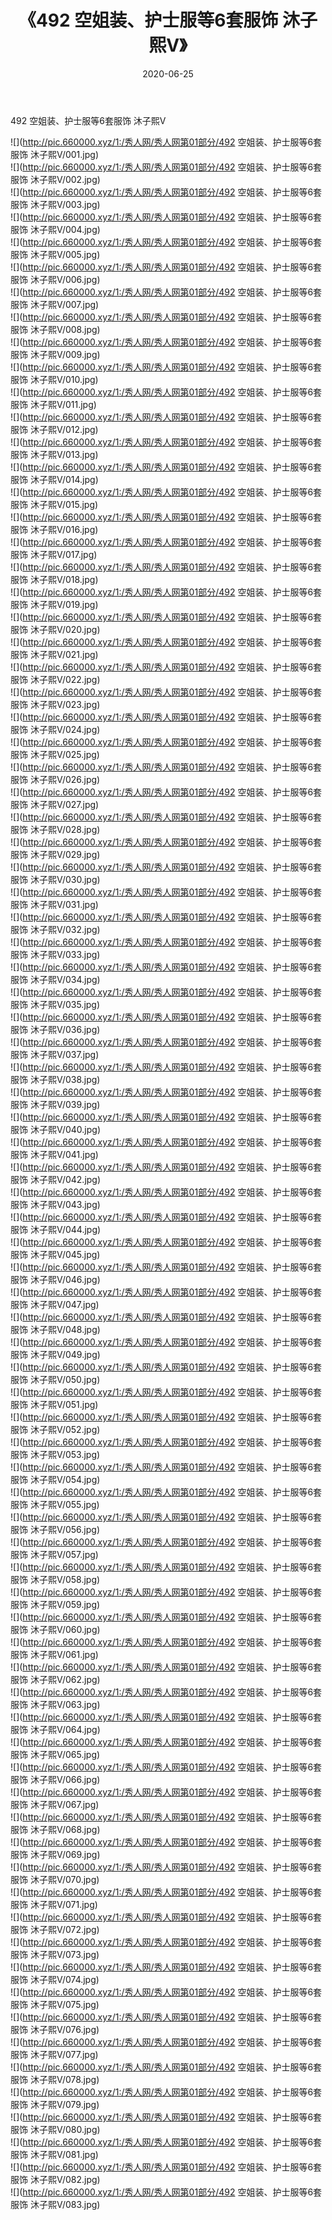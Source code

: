 ﻿---
layout: post
title:  《492 空姐装、护士服等6套服饰 沐子熙V》
date:   2020-06-25
img: http://pic.660000.xyz/1:/秀人网/秀人网第01部分/492 空姐装、护士服等6套服饰 沐子熙V/000.jpg
categories: [美女, 清纯, 唯美]
---

492 空姐装、护士服等6套服饰 沐子熙V

  ![](http://pic.660000.xyz/1:/秀人网/秀人网第01部分/492 空姐装、护士服等6套服饰 沐子熙V/001.jpg) <br> ![](http://pic.660000.xyz/1:/秀人网/秀人网第01部分/492 空姐装、护士服等6套服饰 沐子熙V/002.jpg) <br> ![](http://pic.660000.xyz/1:/秀人网/秀人网第01部分/492 空姐装、护士服等6套服饰 沐子熙V/003.jpg) <br> ![](http://pic.660000.xyz/1:/秀人网/秀人网第01部分/492 空姐装、护士服等6套服饰 沐子熙V/004.jpg) <br> ![](http://pic.660000.xyz/1:/秀人网/秀人网第01部分/492 空姐装、护士服等6套服饰 沐子熙V/005.jpg) <br> ![](http://pic.660000.xyz/1:/秀人网/秀人网第01部分/492 空姐装、护士服等6套服饰 沐子熙V/006.jpg) <br> ![](http://pic.660000.xyz/1:/秀人网/秀人网第01部分/492 空姐装、护士服等6套服饰 沐子熙V/007.jpg) <br> ![](http://pic.660000.xyz/1:/秀人网/秀人网第01部分/492 空姐装、护士服等6套服饰 沐子熙V/008.jpg) <br> ![](http://pic.660000.xyz/1:/秀人网/秀人网第01部分/492 空姐装、护士服等6套服饰 沐子熙V/009.jpg) <br> ![](http://pic.660000.xyz/1:/秀人网/秀人网第01部分/492 空姐装、护士服等6套服饰 沐子熙V/010.jpg) <br> ![](http://pic.660000.xyz/1:/秀人网/秀人网第01部分/492 空姐装、护士服等6套服饰 沐子熙V/011.jpg) <br> ![](http://pic.660000.xyz/1:/秀人网/秀人网第01部分/492 空姐装、护士服等6套服饰 沐子熙V/012.jpg) <br> ![](http://pic.660000.xyz/1:/秀人网/秀人网第01部分/492 空姐装、护士服等6套服饰 沐子熙V/013.jpg) <br> ![](http://pic.660000.xyz/1:/秀人网/秀人网第01部分/492 空姐装、护士服等6套服饰 沐子熙V/014.jpg) <br> ![](http://pic.660000.xyz/1:/秀人网/秀人网第01部分/492 空姐装、护士服等6套服饰 沐子熙V/015.jpg) <br> ![](http://pic.660000.xyz/1:/秀人网/秀人网第01部分/492 空姐装、护士服等6套服饰 沐子熙V/016.jpg) <br> ![](http://pic.660000.xyz/1:/秀人网/秀人网第01部分/492 空姐装、护士服等6套服饰 沐子熙V/017.jpg) <br> ![](http://pic.660000.xyz/1:/秀人网/秀人网第01部分/492 空姐装、护士服等6套服饰 沐子熙V/018.jpg) <br> ![](http://pic.660000.xyz/1:/秀人网/秀人网第01部分/492 空姐装、护士服等6套服饰 沐子熙V/019.jpg) <br> ![](http://pic.660000.xyz/1:/秀人网/秀人网第01部分/492 空姐装、护士服等6套服饰 沐子熙V/020.jpg) <br> ![](http://pic.660000.xyz/1:/秀人网/秀人网第01部分/492 空姐装、护士服等6套服饰 沐子熙V/021.jpg) <br> ![](http://pic.660000.xyz/1:/秀人网/秀人网第01部分/492 空姐装、护士服等6套服饰 沐子熙V/022.jpg) <br> ![](http://pic.660000.xyz/1:/秀人网/秀人网第01部分/492 空姐装、护士服等6套服饰 沐子熙V/023.jpg) <br> ![](http://pic.660000.xyz/1:/秀人网/秀人网第01部分/492 空姐装、护士服等6套服饰 沐子熙V/024.jpg) <br> ![](http://pic.660000.xyz/1:/秀人网/秀人网第01部分/492 空姐装、护士服等6套服饰 沐子熙V/025.jpg) <br> ![](http://pic.660000.xyz/1:/秀人网/秀人网第01部分/492 空姐装、护士服等6套服饰 沐子熙V/026.jpg) <br> ![](http://pic.660000.xyz/1:/秀人网/秀人网第01部分/492 空姐装、护士服等6套服饰 沐子熙V/027.jpg) <br> ![](http://pic.660000.xyz/1:/秀人网/秀人网第01部分/492 空姐装、护士服等6套服饰 沐子熙V/028.jpg) <br> ![](http://pic.660000.xyz/1:/秀人网/秀人网第01部分/492 空姐装、护士服等6套服饰 沐子熙V/029.jpg) <br> ![](http://pic.660000.xyz/1:/秀人网/秀人网第01部分/492 空姐装、护士服等6套服饰 沐子熙V/030.jpg) <br> ![](http://pic.660000.xyz/1:/秀人网/秀人网第01部分/492 空姐装、护士服等6套服饰 沐子熙V/031.jpg) <br> ![](http://pic.660000.xyz/1:/秀人网/秀人网第01部分/492 空姐装、护士服等6套服饰 沐子熙V/032.jpg) <br> ![](http://pic.660000.xyz/1:/秀人网/秀人网第01部分/492 空姐装、护士服等6套服饰 沐子熙V/033.jpg) <br> ![](http://pic.660000.xyz/1:/秀人网/秀人网第01部分/492 空姐装、护士服等6套服饰 沐子熙V/034.jpg) <br> ![](http://pic.660000.xyz/1:/秀人网/秀人网第01部分/492 空姐装、护士服等6套服饰 沐子熙V/035.jpg) <br> ![](http://pic.660000.xyz/1:/秀人网/秀人网第01部分/492 空姐装、护士服等6套服饰 沐子熙V/036.jpg) <br> ![](http://pic.660000.xyz/1:/秀人网/秀人网第01部分/492 空姐装、护士服等6套服饰 沐子熙V/037.jpg) <br> ![](http://pic.660000.xyz/1:/秀人网/秀人网第01部分/492 空姐装、护士服等6套服饰 沐子熙V/038.jpg) <br> ![](http://pic.660000.xyz/1:/秀人网/秀人网第01部分/492 空姐装、护士服等6套服饰 沐子熙V/039.jpg) <br> ![](http://pic.660000.xyz/1:/秀人网/秀人网第01部分/492 空姐装、护士服等6套服饰 沐子熙V/040.jpg) <br> ![](http://pic.660000.xyz/1:/秀人网/秀人网第01部分/492 空姐装、护士服等6套服饰 沐子熙V/041.jpg) <br> ![](http://pic.660000.xyz/1:/秀人网/秀人网第01部分/492 空姐装、护士服等6套服饰 沐子熙V/042.jpg) <br> ![](http://pic.660000.xyz/1:/秀人网/秀人网第01部分/492 空姐装、护士服等6套服饰 沐子熙V/043.jpg) <br> ![](http://pic.660000.xyz/1:/秀人网/秀人网第01部分/492 空姐装、护士服等6套服饰 沐子熙V/044.jpg) <br> ![](http://pic.660000.xyz/1:/秀人网/秀人网第01部分/492 空姐装、护士服等6套服饰 沐子熙V/045.jpg) <br> ![](http://pic.660000.xyz/1:/秀人网/秀人网第01部分/492 空姐装、护士服等6套服饰 沐子熙V/046.jpg) <br> ![](http://pic.660000.xyz/1:/秀人网/秀人网第01部分/492 空姐装、护士服等6套服饰 沐子熙V/047.jpg) <br> ![](http://pic.660000.xyz/1:/秀人网/秀人网第01部分/492 空姐装、护士服等6套服饰 沐子熙V/048.jpg) <br> ![](http://pic.660000.xyz/1:/秀人网/秀人网第01部分/492 空姐装、护士服等6套服饰 沐子熙V/049.jpg) <br> ![](http://pic.660000.xyz/1:/秀人网/秀人网第01部分/492 空姐装、护士服等6套服饰 沐子熙V/050.jpg) <br> ![](http://pic.660000.xyz/1:/秀人网/秀人网第01部分/492 空姐装、护士服等6套服饰 沐子熙V/051.jpg) <br> ![](http://pic.660000.xyz/1:/秀人网/秀人网第01部分/492 空姐装、护士服等6套服饰 沐子熙V/052.jpg) <br> ![](http://pic.660000.xyz/1:/秀人网/秀人网第01部分/492 空姐装、护士服等6套服饰 沐子熙V/053.jpg) <br> ![](http://pic.660000.xyz/1:/秀人网/秀人网第01部分/492 空姐装、护士服等6套服饰 沐子熙V/054.jpg) <br> ![](http://pic.660000.xyz/1:/秀人网/秀人网第01部分/492 空姐装、护士服等6套服饰 沐子熙V/055.jpg) <br> ![](http://pic.660000.xyz/1:/秀人网/秀人网第01部分/492 空姐装、护士服等6套服饰 沐子熙V/056.jpg) <br> ![](http://pic.660000.xyz/1:/秀人网/秀人网第01部分/492 空姐装、护士服等6套服饰 沐子熙V/057.jpg) <br> ![](http://pic.660000.xyz/1:/秀人网/秀人网第01部分/492 空姐装、护士服等6套服饰 沐子熙V/058.jpg) <br> ![](http://pic.660000.xyz/1:/秀人网/秀人网第01部分/492 空姐装、护士服等6套服饰 沐子熙V/059.jpg) <br> ![](http://pic.660000.xyz/1:/秀人网/秀人网第01部分/492 空姐装、护士服等6套服饰 沐子熙V/060.jpg) <br> ![](http://pic.660000.xyz/1:/秀人网/秀人网第01部分/492 空姐装、护士服等6套服饰 沐子熙V/061.jpg) <br> ![](http://pic.660000.xyz/1:/秀人网/秀人网第01部分/492 空姐装、护士服等6套服饰 沐子熙V/062.jpg) <br> ![](http://pic.660000.xyz/1:/秀人网/秀人网第01部分/492 空姐装、护士服等6套服饰 沐子熙V/063.jpg) <br> ![](http://pic.660000.xyz/1:/秀人网/秀人网第01部分/492 空姐装、护士服等6套服饰 沐子熙V/064.jpg) <br> ![](http://pic.660000.xyz/1:/秀人网/秀人网第01部分/492 空姐装、护士服等6套服饰 沐子熙V/065.jpg) <br> ![](http://pic.660000.xyz/1:/秀人网/秀人网第01部分/492 空姐装、护士服等6套服饰 沐子熙V/066.jpg) <br> ![](http://pic.660000.xyz/1:/秀人网/秀人网第01部分/492 空姐装、护士服等6套服饰 沐子熙V/067.jpg) <br> ![](http://pic.660000.xyz/1:/秀人网/秀人网第01部分/492 空姐装、护士服等6套服饰 沐子熙V/068.jpg) <br> ![](http://pic.660000.xyz/1:/秀人网/秀人网第01部分/492 空姐装、护士服等6套服饰 沐子熙V/069.jpg) <br> ![](http://pic.660000.xyz/1:/秀人网/秀人网第01部分/492 空姐装、护士服等6套服饰 沐子熙V/070.jpg) <br> ![](http://pic.660000.xyz/1:/秀人网/秀人网第01部分/492 空姐装、护士服等6套服饰 沐子熙V/071.jpg) <br> ![](http://pic.660000.xyz/1:/秀人网/秀人网第01部分/492 空姐装、护士服等6套服饰 沐子熙V/072.jpg) <br> ![](http://pic.660000.xyz/1:/秀人网/秀人网第01部分/492 空姐装、护士服等6套服饰 沐子熙V/073.jpg) <br> ![](http://pic.660000.xyz/1:/秀人网/秀人网第01部分/492 空姐装、护士服等6套服饰 沐子熙V/074.jpg) <br> ![](http://pic.660000.xyz/1:/秀人网/秀人网第01部分/492 空姐装、护士服等6套服饰 沐子熙V/075.jpg) <br> ![](http://pic.660000.xyz/1:/秀人网/秀人网第01部分/492 空姐装、护士服等6套服饰 沐子熙V/076.jpg) <br> ![](http://pic.660000.xyz/1:/秀人网/秀人网第01部分/492 空姐装、护士服等6套服饰 沐子熙V/077.jpg) <br> ![](http://pic.660000.xyz/1:/秀人网/秀人网第01部分/492 空姐装、护士服等6套服饰 沐子熙V/078.jpg) <br> ![](http://pic.660000.xyz/1:/秀人网/秀人网第01部分/492 空姐装、护士服等6套服饰 沐子熙V/079.jpg) <br> ![](http://pic.660000.xyz/1:/秀人网/秀人网第01部分/492 空姐装、护士服等6套服饰 沐子熙V/080.jpg) <br> ![](http://pic.660000.xyz/1:/秀人网/秀人网第01部分/492 空姐装、护士服等6套服饰 沐子熙V/081.jpg) <br> ![](http://pic.660000.xyz/1:/秀人网/秀人网第01部分/492 空姐装、护士服等6套服饰 沐子熙V/082.jpg) <br> ![](http://pic.660000.xyz/1:/秀人网/秀人网第01部分/492 空姐装、护士服等6套服饰 沐子熙V/083.jpg) <br>